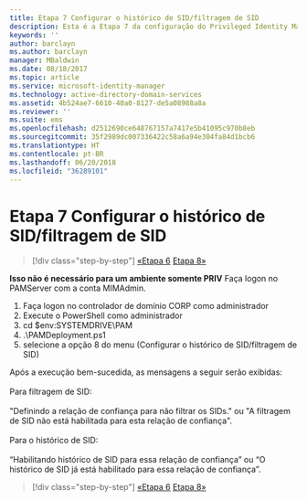 ```yaml
---
title: Etapa 7 Configurar o histórico de SID/filtragem de SID
description: Esta é a Etapa 7 da configuração do Privileged Identity Manager com scripts. Essa etapa aborda a configuração de filtragem e histórico do SID.
keywords: ''
author: barclayn
ms.author: barclayn
manager: MBaldwin
ms.date: 08/18/2017
ms.topic: article
ms.service: microsoft-identity-manager
ms.technology: active-directory-domain-services
ms.assetid: 4b524ae7-6610-40a0-8127-de5a08988a8a
ms.reviewer: ''
ms.suite: ems
ms.openlocfilehash: d2512690ce648767157a7417e5b41095c970b8eb
ms.sourcegitcommit: 35f2989dc007336422c58a6a94e304fa84d1bcb6
ms.translationtype: HT
ms.contentlocale: pt-BR
ms.lasthandoff: 06/20/2018
ms.locfileid: "36289101"
---
```

# <a name="step-7-set-up-sid-historysid-filtering"></a>Etapa 7 Configurar o histórico de SID/filtragem de SID

> [!div class="step-by-step"]
> [«Etapa 6](sp1-step6-setup-pam-trust.md)
> [Etapa 8»](sp1-step8-pam-deployment-verification.md)

**Isso não é necessário para um ambiente somente PRIV** Faça logon no PAMServer com a conta MIMAdmin.

1. Faça logon no controlador de domínio CORP como administrador
2. Execute o PowerShell como administrador
3. cd $env:SYSTEMDRIVE\PAM
4. .\PAMDeployment.ps1
5. selecione a opção 8 do menu (Configurar o histórico de SID/filtragem de SID)

Após a execução bem-sucedida, as mensagens a seguir serão exibidas:<br/></br>
Para filtragem de SID: <br/></br>
"Definindo a relação de confiança para não filtrar os SIDs." ou "A filtragem de SID não está habilitada para esta relação de confiança". </br></br>
Para o histórico de SID: </br></br>
“Habilitando histórico de SID para essa relação de confiança” ou “O histórico de SID já está habilitado para essa relação de confiança”.

> [!div class="step-by-step"]
> [«Etapa 6](sp1-step6-setup-pam-trust.md)
> [Etapa 8»](sp1-step8-pam-deployment-verification.md)

